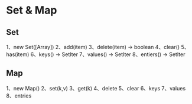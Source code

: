# Set & Map

## Set

1、new Set([Array])
2、add(item)
3、delete(item) -> boolean
4、clear()
5、has(item)
6、keys() -> SetIter
7、values() -> SetIter
8、entiers() -> SetIter

## Map

1、new Map()
2、set(k,v)
3、get(k)
4、delete
5、clear
6、keys
7、values
8、entries
